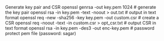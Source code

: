 Generate key pair and CSR
openssl genrsa -out key.pem 1024 # generate the key pair
openssl rsa -in key.pem -text -noout > out.txt # output in text format
openssl req -new -sha256 -key key.pem -out custom.csr # create a CSR
openssl req -noout -text -in custom.csr > opt_csr.txt  # output CSR in text format
openssl rsa -in key.pem -des3 -out enc-key.pem # password protect pem file (password: sagar)
